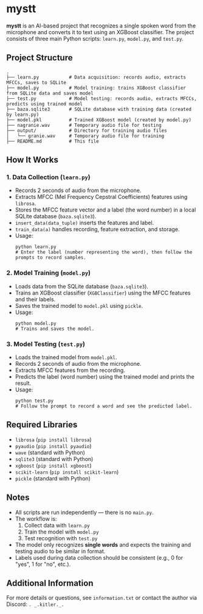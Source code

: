# mystt

**mystt** is an AI-based project that recognizes a single spoken word from the microphone and converts it to text using an XGBoost classifier. The project consists of three main Python scripts: `learn.py`, `model.py`, and `test.py`.

## Project Structure

```
.
├── learn.py           # Data acquisition: records audio, extracts MFCCs, saves to SQLite
├── model.py           # Model training: trains XGBoost classifier from SQLite data and saves model
├── test.py            # Model testing: records audio, extracts MFCCs, predicts using trained model
├── baza.sqlite3       # SQLite database with training data (created by learn.py)
├── model.pkl          # Trained XGBoost model (created by model.py)
├── nagranie.wav       # Temporary audio file for testing
├── output/            # Directory for training audio files
│   └── granie.wav     # Temporary audio file for training
├── README.md          # This file
```

## How It Works

### 1. Data Collection (`learn.py`)

- Records 2 seconds of audio from the microphone.
- Extracts MFCC (Mel Frequency Cepstral Coefficients) features using `librosa`.
- Stores the MFCC feature vector and a label (the word number) in a local SQLite database (`baza.sqlite3`).
- `insert_data(data_tuple)` inserts the features and label.
- `train_data(a)` handles recording, feature extraction, and storage.
- Usage:  
  ```
  python learn.py
  # Enter the label (number representing the word), then follow the prompts to record samples.
  ```

### 2. Model Training (`model.py`)

- Loads data from the SQLite database (`baza.sqlite3`).
- Trains an XGBoost classifier (`XGBClassifier`) using the MFCC features and their labels.
- Saves the trained model to `model.pkl` using `pickle`.
- Usage:
  ```
  python model.py
  # Trains and saves the model.
  ```

### 3. Model Testing (`test.py`)

- Loads the trained model from `model.pkl`.
- Records 2 seconds of audio from the microphone.
- Extracts MFCC features from the recording.
- Predicts the label (word number) using the trained model and prints the result.
- Usage:
  ```
  python test.py
  # Follow the prompt to record a word and see the predicted label.
  ```

## Required Libraries

- `librosa` (`pip install librosa`)
- `pyaudio` (`pip install pyaudio`)
- `wave` (standard with Python)
- `sqlite3` (standard with Python)
- `xgboost` (`pip install xgboost`)
- `scikit-learn` (`pip install scikit-learn`)
- `pickle` (standard with Python)

## Notes

- All scripts are run independently — there is no `main.py`.
- The workflow is:  
  1. Collect data with `learn.py`  
  2. Train the model with `model.py`  
  3. Test recognition with `test.py`
- The model only recognizes **single words** and expects the training and testing audio to be similar in format.
- Labels used during data collection should be consistent (e.g., 0 for "yes", 1 for "no", etc.).

## Additional Information

For more details or questions, see `information.txt` or contact the author via Discord: `. _.kitler._.`
